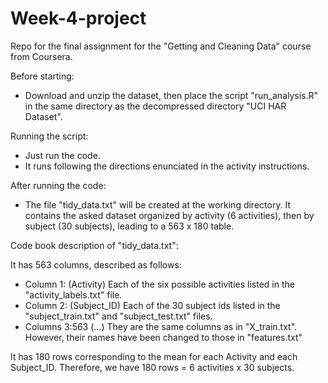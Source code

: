 # Week-4-project
Repo for the final assignment for the "Getting and Cleaning Data" course from Coursera.

Before starting:

- Download and unzip the dataset, then place the script "run_analysis.R" in the same directory as the decompressed directory "UCI HAR Dataset". 

Running the script:

- Just run the code.
- It runs following the directions enunciated in the activity instructions.

After running the code:

- The file "tidy_data.txt" will be created at the working directory. It contains the asked dataset organized by activity (6 activities), then by subject (30 subjects), leading to a 563 x 180 table.

Code book description of "tidy_data.txt":

It has 563 columns, described as follows:

- Column 1: (Activity) Each of the six possible activities listed in the "activity_labels.txt" file.
- Column 2: (Subject_ID) Each of the 30 subject ids listed in the "subject_train.txt" and "subject_test.txt" files.
- Columns 3:563 (...) They are the same columns as in "X_train.txt". However, their names have been changed to those in "features.txt"

It has 180 rows corresponding to the mean for each Activity and each Subject_ID. Therefore, we have 180 rows = 6 activities x 30 subjects.
